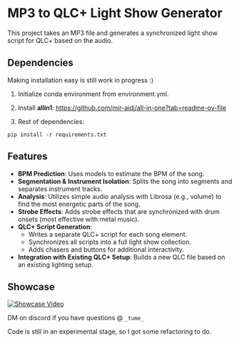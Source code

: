 # MP3 to QLC+ Light Show Generator

This project takes an MP3 file and generates a synchronized light show script for QLC+ based on the audio.

## Dependencies
Making installation easy is still work in progress :)

1. Initialize conda environment from environment.yml.

2. Install **allin1**: https://github.com/mir-aidj/all-in-one?tab=readme-ov-file

3. Rest of dependencies:
```
pip install -r requirements.txt
```

## Features
- **BPM Prediction**: Uses models to estimate the BPM of the song.
- **Segmentation & Instrument Isolation**: Splits the song into segments and separates instrument tracks.
- **Analysis**: Utilizes simple audio analysis with Librosa (e.g., volume) to find the most energetic parts of the song.
- **Strobe Effects**: Adds strobe effects that are synchronized with drum onsets (most effective with metal music).
- **QLC+ Script Generation**: 
  - Writes a separate QLC+ script for each song element.
  - Synchronizes all scripts into a full light show collection.
  - Adds chasers and buttons for additional interactivity.
- **Integration with Existing QLC+ Setup**: Builds a new QLC file based on an existing lighting setup.

## Showcase
[![Showcase Video](https://img.youtube.com/vi/g-IZg1kFES4/0.jpg)](https://youtu.be/g-IZg1kFES4?si=bYKBismXbn0RaHIn)

DM on discord if you have questions @ ```_tume_```

Code is still in an experimental stage, so I got some refactoring to do.

